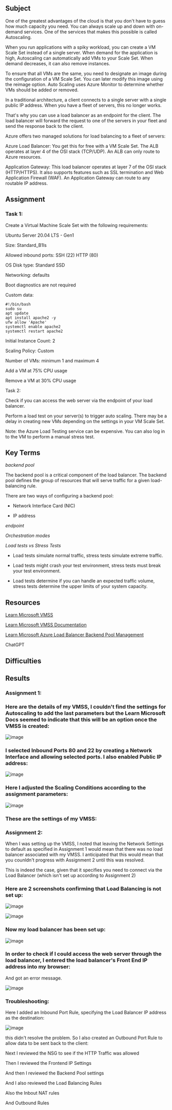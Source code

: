 ## Subject

One of the greatest advantages of the cloud is that you don't have to guess how much capacity you need. You can always scale up and down with on-demand services. One of the services that makes this possible is called Autoscaling.

When you run applications with a spiky workload, you can create a VM Scale Set instead of a single server. When demand for the application is high, Autoscaling can automatically add VMs to your Scale Set. When demand decreases, it can also remove instances.

To ensure that all VMs are the same, you need to designate an image during the configuration of a VM Scale Set. You can later modify this image using the reimage option. Auto Scaling uses Azure Monitor to determine whether VMs should be added or removed.

In a traditional architecture, a client connects to a single server with a single public IP address. When you have a fleet of servers, this no longer works. 

That's why you can use a load balancer as an endpoint for the client. The load balancer will forward the request to one of the servers in your fleet and send the response back to the client.

Azure offers two managed solutions for load balancing to a fleet of servers:

Azure Load Balancer: You get this for free with a VM Scale Set. The ALB operates at layer 4 of the OSI stack (TCP/UDP). An ALB can only route to Azure resources.

Application Gateway: This load balancer operates at layer 7 of the OSI stack (HTTP/HTTPS). It also supports features such as SSL termination and Web Application Firewall (WAF). An Application Gateway can route to any routable IP address.



## Assignment

###  Task 1:
Create a Virtual Machine Scale Set with the following requirements:

Ubuntu Server 20.04 LTS - Gen1

Size: Standard_B1ls

Allowed inbound ports:
SSH (22)
HTTP (80)

OS Disk type: Standard SSD

Networking: defaults

Boot diagnostics are not required

Custom data:

```
#!/bin/bash
sudo su
apt update
apt install apache2 -y
ufw allow 'Apache'
systemctl enable apache2
systemctl restart apache2
```

Initial Instance Count: 2

Scaling Policy: Custom

Number of VMs: minimum 1 and maximum 4

Add a VM at 75% CPU usage

Remove a VM at 30% CPU usage

 Task 2:
 
Check if you can access the web server via the endpoint of your load balancer.

Perform a load test on your server(s) to trigger auto scaling. There may be a delay in creating new VMs depending on the settings in your VM Scale Set. 

Note: the Azure Load Testing service can be expensive. You can also log in to the VM to perform a manual stress test.

##  Key Terms

*backend pool*

The backend pool is a critical component of the load balancer. The backend pool defines the group of resources that will serve traffic for a given load-balancing rule.

There are two ways of configuring a backend pool:

*  Network Interface Card (NIC)

*  IP address

*endpoint*


*Orchestration modes*

*Load tests vs Stress Tests*

*  Load tests simulate normal traffic, stress tests simulate extreme traffic.

*  Load tests might crash your test environment, stress tests must break your test environment.

*  Load tests determine if you can handle an expected traffic volume, stress tests determine the upper limits of your system capacity.

##  Resources

[Learn Microsoft VMSS](https://azure.microsoft.com/en-us/products/virtual-machine-scale-sets/)

[Learn Microsoft VMSS Documentation](https://learn.microsoft.com/en-gb/azure/virtual-machine-scale-sets/)

[Learn Microsoft Azure Load Balancer Backend Pool Management](https://learn.microsoft.com/en-gb/azure/load-balancer/backend-pool-management)

ChatGPT



##  Difficulties

##  Results

###  Assignment 1:

###  Here are the details of my VMSS, I couldn't find the settings for Autoscaling to add the last parameters but the Learn Microsoft Docs seemed to indicate that this will be an option once the VMSS is created:

![image](https://github.com/techgrounds/cloud-assignments-E28MS/assets/151161141/9a763601-df50-417a-97b1-dc9f09f1b334)


###  I selected Inbound Ports 80 and 22 by creating a Network Interface and allowing selected ports.  I also enabled Public IP address: 

![image](https://github.com/techgrounds/cloud-assignments-E28MS/assets/151161141/0f911d8a-bc86-406b-9b90-6ef5198ef4af)


###  Here I adjusted the Scaling Conditions according to the assignment parameters:

![image](https://github.com/techgrounds/cloud-assignments-E28MS/assets/151161141/c496e7e6-8712-4df9-942a-5b0ba980fd1b)


###  These are the settings of my VMSS:


### Assignment 2:

When I was setting up the VMSS, I noted that leaving the Network Settings to default as specified in Assignment 1 would mean that there was no load balancer associated with my VMSS.  I anticipated that this would mean that you counldn't progress with Assignment 2 until this was resolved.  

This is indeed the case, given that it specifies you need to connect via the Load Balancer (which isn't set up according to Assignment 2)


###  Here are 2 screenshots confirming that Load Balancing is not set up:

![image](https://github.com/techgrounds/cloud-assignments-E28MS/assets/151161141/2e52485c-3c2f-429f-a80e-0b574cbe96b4)

![image](https://github.com/techgrounds/cloud-assignments-E28MS/assets/151161141/f34e0a8e-1df5-4cd5-bd39-c5eb717a814b)



###  Now my load balancer has been set up:

![image](https://github.com/techgrounds/cloud-assignments-E28MS/assets/151161141/c7482fec-15de-4cf1-b893-a52a971264e8)

###  In order to check if I could access the web server through the load balancer, I entered the load balancer's Front End IP address into my browser:


And got an error message.


![image](https://github.com/techgrounds/cloud-assignments-E28MS/assets/151161141/9688d384-14e0-4769-86fd-9de244b78c1e)


###  Troubleshooting:

Here I added an Inbound Port Rule, specifying the Load Balancer IP address as the destination:

![image](https://github.com/techgrounds/cloud-assignments-E28MS/assets/151161141/4d94d025-487d-4546-9ed6-6dc72dfca884)

this didn't resolve the problem.  So I also created an Outbound Port Rule to allow data to be sent back to the client:


Next I reviewed the NSG to see if the HTTP Traffic was allowed 

Then I reviewed the Frontend IP Settings

And then I reviewed the Backend Pool settings

And I also reviewed the Load Balancing Rules

Also the Inbout NAT rules

And Outbound Rules









